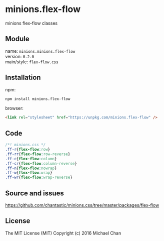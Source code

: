 # minions.flex-flow
minions flex-flow classes

## Module
name: `minions.minions.flex-flow`  
version: `0.2.0`  
main/style: `flex-flow.css`  

## Installation
npm:
```bash
npm install minions.flex-flow
```

browser:
```html
<link rel="stylesheet" href="https://unpkg.com/minions.flex-flow" />
```

## Code
```css
/*! minions.css */
.ff-r{flex-flow:row}
.ff-rr{flex-flow:row-reverse}
.ff-c{flex-flow:column}
.ff-cr{flex-flow:column-reverse}
.ff-n{flex-flow:nowrap}
.ff-w{flex-flow:wrap}
.ff-wr{flex-flow:wrap-reverse}

```

## Source and issues

https://github.com/chantastic/minions.css/tree/master/packages/flex-flow

## License

The MIT License (MIT)
Copyright (c) 2016 Michael Chan